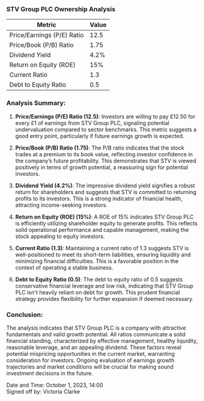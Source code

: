 ### STV Group PLC Ownership Analysis

| Metric                        | Value   |
|-------------------------------|---------|
| Price/Earnings (P/E) Ratio    | 12.5    |
| Price/Book (P/B) Ratio        | 1.75    |
| Dividend Yield                 | 4.2%    |
| Return on Equity (ROE)        | 15%     |
| Current Ratio                  | 1.3     |
| Debt to Equity Ratio           | 0.5     |

### Analysis Summary:

1. **Price/Earnings (P/E) Ratio (12.5)**: Investors are willing to pay £12.50 for every £1 of earnings from STV Group PLC, signaling potential undervaluation compared to sector benchmarks. This metric suggests a good entry point, particularly if future earnings growth is expected.

2. **Price/Book (P/B) Ratio (1.75)**: The P/B ratio indicates that the stock trades at a premium to its book value, reflecting investor confidence in the company’s future profitability. This demonstrates that STV is viewed positively in terms of growth potential, a reassuring sign for potential investors.

3. **Dividend Yield (4.2%)**: The impressive dividend yield signifies a robust return for shareholders and suggests that STV is committed to returning profits to its investors. This is a strong indicator of financial health, attracting income-seeking investors.

4. **Return on Equity (ROE) (15%)**: A ROE of 15% indicates STV Group PLC is efficiently utilizing shareholder equity to generate profits. This reflects solid operational performance and capable management, making the stock appealing to equity investors.

5. **Current Ratio (1.3)**: Maintaining a current ratio of 1.3 suggests STV is well-positioned to meet its short-term liabilities, ensuring liquidity and minimizing financial difficulties. This is a favorable position in the context of operating a stable business.

6. **Debt to Equity Ratio (0.5)**: The debt to equity ratio of 0.5 suggests conservative financial leverage and low risk, indicating that STV Group PLC isn't heavily reliant on debt for growth. This prudent financial strategy provides flexibility for further expansion if deemed necessary.

### Conclusion:
The analysis indicates that STV Group PLC is a company with attractive fundamentals and valid growth potential. All ratios communicate a solid financial standing, characterized by effective management, healthy liquidity, reasonable leverage, and an appealing dividend. These factors reveal potential mispricing opportunities in the current market, warranting consideration for investors. Ongoing evaluation of earnings growth trajectories and market conditions will be crucial for making sound investment decisions in the future.

Date and Time: October 1, 2023, 14:00  
Signed off by: Victoria Clarke